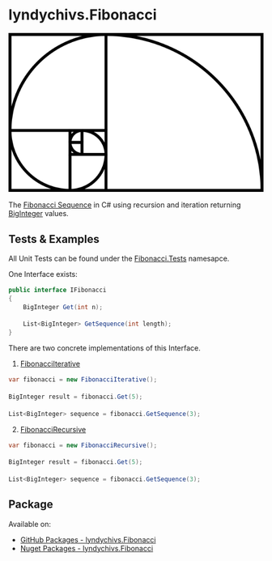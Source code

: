 # lyndychivs.Fibonacci
![The Fibonacci Sequence as image](https://raw.githubusercontent.com/lyndychivs/Fibonacci/master/Resources/fibonacci.png)

The [Fibonacci Sequence](https://en.wikipedia.org/wiki/Fibonacci_sequence) in C# using recursion and iteration returning [BigInteger](https://learn.microsoft.com/en-us/dotnet/api/system.numerics.biginteger) values.

## Tests & Examples
All Unit Tests can be found under the [Fibonacci.Tests](https://github.com/lyndychivs/Fibonacci/tree/master/Fibonacci.Tests) namesapce.

One Interface exists:

```csharp
public interface IFibonacci
{
    BigInteger Get(int n);

    List<BigInteger> GetSequence(int length);
}
```

There are two concrete implementations of this Interface.
1. [FibonacciIterative](https://github.com/lyndychivs/Fibonacci/blob/master/Fibonacci/FibonacciIterative.cs)

```csharp
var fibonacci = new FibonacciIterative();

BigInteger result = fibonacci.Get(5);

List<BigInteger> sequence = fibonacci.GetSequence(3);
```

2. [FibonacciRecursive](https://github.com/lyndychivs/Fibonacci/blob/master/Fibonacci/FibonacciRecursive.cs)

```csharp
var fibonacci = new FibonacciRecursive();

BigInteger result = fibonacci.Get(5);

List<BigInteger> sequence = fibonacci.GetSequence(3);
```

## Package
Available on:
- [GitHub Packages - lyndychivs.Fibonacci](https://github.com/lyndychivs/Fibonacci/pkgs/nuget/lyndychivs.Fibonacci)
- [Nuget Packages - lyndychivs.Fibonacci](https://www.nuget.org/packages/lyndychivs.Fibonacci/)